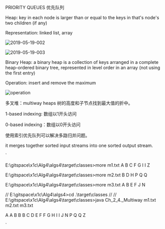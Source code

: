 PRIORITY QUEUES 优先队列

Heap: key in each node is larger than or equal to the keys in that's node's two children (if any)

Representation: linked list, array

![2019-05-19-002](https://gitee.com/gdhu/prvpic/raw/master/2019-05-19-002.jpg)


![2019-05-19-003](https://gitee.com/gdhu/prvpic/raw/master/2019-05-19-003.jpg)

Binary Heap: a binary heap is a collection of keys arranged in a complete heap-ordered binary
tree, represented in level order in an array (not using the first entry)


Operation: insert and remove the maximum

![operation](https://gitee.com/gdhu/prvpic/raw/master/2019-05-19-004.jpg)

多叉堆：multiway heaps 树的高度和子节点找到最大值的折中。

1-based indexing: 数组以1开头访问

0-based indexing：数组以0开头访问

使用索引优先队列可以解决多路归并问题。

it merges together sorted input streams into one sorted output stream.

`

E:\gitspace\x1c\Alg4\algs4\target\classes>more m1.txt
A B C F G I I Z

E:\gitspace\x1c\Alg4\algs4\target\classes>more m2.txt
B D H P Q Q

E:\gitspace\x1c\Alg4\algs4\target\classes>more m3.txt
A B E F J N


//    E:\gitspace\x1c\Alg4\algs4>cd .\target\classes
//
//    E:\gitspace\x1c\Alg4\algs4\target\classes>java Ch_2_4._Multiway m1.txt m2.txt m3.txt

A
A
B
B
B
C
D
E
F
F
G
H
I
I
J
N
P
Q
Q
Z

`


